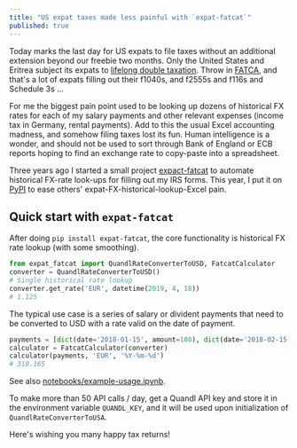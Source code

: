 ```yaml
---
title: "US expat taxes made less painful with `expat-fatcat`"
published: true
---
```


Today marks the last day for US expats to file taxes without an additional extension beyond our freebie two months. Only the United States and Eritrea subject its expats to [lifelong double taxation](https://www.taxesforexpats.com/expat-tax-advice/Citizenship-Based-Taxation-International-Comparison.html). Throw in [FATCA](https://www.irs.gov/businesses/corporations/foreign-account-tax-compliance-act-fatca), and that's a lot of expats filling out their f1040s, and f2555s and f116s and Schedule 3s ...

For me the biggest pain point used to be looking up dozens of historical FX rates for each of my salary payments and other relevant expenses (income tax in Germany, rental payments). Add to this the usual Excel accounting madness, and somehow filing taxes lost its fun. Human intelligence is a wonder, and should not be used to sort through Bank of England or ECB reports hoping to find an exchange rate to copy-paste into a spreadsheet.

Three years ago I started a small project [expact-fatcat](https://github.com/munichpavel/expat-fatcat) to automate historical FX-rate look-ups for filling out my IRS forms. This year, I put it on [PyPI](https://pypi.org/project/expat-fatcat/) to ease others' expat-FX-historical-lookup-Excel pain.

## Quick start with `expat-fatcat`

After doing `pip install expat-fatcat`, the core functionality is historical FX rate lookup (with some smoothing).

```python
from expat_fatcat import QuandlRateConverterToUSD, FatcatCalculator
converter = QuandlRateConverterToUSD()
# Single historical rate lookup
converter.get_rate('EUR', datetime(2019, 4, 18))
# 1.125
```

The typical use case is a series of salary or divident payments that need to be converted to USD with a rate valid on the date of payment.

```python
payments = [dict(date='2018-01-15', amount=100), dict(date='2018-02-15', amount=150)]
calculator = FatcatCalculator(converter)
calculator(payments, 'EUR', '%Y-%m-%d')
# 310.165
```

See also [notebooks/example-usage.ipynb](https://github.com/munichpavel/expat-fatcat/blob/master/notebooks/example-usage.ipynb).

To make more than 50 API calls / day, get a Quandl API key and store it in the environment variable `QUANDL_KEY`, and it will be used upon initialization of `QuandlRateConverterToUSA`.

Here's wishing you many happy tax returns!
